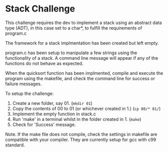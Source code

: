# Stack Challenge

This challenge requires the dev to implement a stack using an
abstract data type (ADT), in this case set to a char*, to 
fulfill the requirements of program.c 

The framework for a stack implmentation has been created but 
left empty.

program.c has been setup to manipulate a few strings using the
functionality of a stack. A command line message will appear if
any of the functions do not behave as expected.

When the quicksort function has been implmented, compile and
execute the program using the makefile, and check the command
line for success or failure messages.

To setup the challenge:
1. Create a new folder, say 01. (```mkdir 01```)
2. Copy the contents of 00 to 01 (or whichever created in 1.) (```cp 00/* 01/```)
3. Implement the empty function in stack.c
4. Run 'make' in a terminal whilst in the folder created in 1. (```make```)
5. Check for 'Success' message.

Note. If the make file does not compile, check the settings in
makefile are compatible with your compiler. They are currently
setup for gcc with c99 standard.
